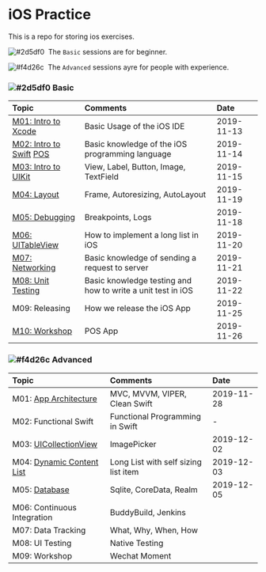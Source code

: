# iOS Practice

This is a repo for storing ios exercises.

![#2d5df0][#2d5df0]&nbsp;&nbsp;The `Basic` sessions are for beginner.

![#f4d26c][#f4d26c]&nbsp;&nbsp;The `Advanced` sessions ayre for people with experience.

### ![#2d5df0][#2d5df0] Basic

| Topic | Comments | Date |
| :--- | :--- | :--- |
| [M01: Intro to Xcode](./Basic/P01) | Basic Usage of the iOS IDE | 2019-11-13 |
| [M02: Intro to Swift](./Basic/P02)  [POS](./Basic/POS) | Basic knowledge of the iOS programming language | 2019-11-14 |
| [M03: Intro to UIKit](./Basic/UIKitDemo) | View, Label, Button, Image, TextField | 2019-11-15 |
| [M04: Layout](./Basic/AutoLayout) | Frame, Autoresizing, AutoLayout | 2019-11-19 |
| [M05: Debugging](./Basic/M05) | Breakpoints, Logs | 2019-11-18 |
| [M06: UITableView](./Basic/UITableViewDemo) | How to implement a long list in iOS | 2019-11-20 |
| [M07: Networking](./Basic/NetworkingDemo) | Basic knowledge of sending a request to server | 2019-11-21 |
| [M08: Unit Testing](./Basic/demo_M08) | Basic knowledge testing and how to write a unit test in iOS | 2019-11-22 |
| M09: Releasing | How we release the iOS App | 2019-11-25 |
| [M10: Workshop](./Basic/POSApp) | POS App | 2019-11-26 |

### ![#f4d26c][#f4d26c] Advanced

| Topic | Comments | Date |
| :--- | :--- | :--- | 
| M01: [App Architecture](./Basic/POSApp)| MVC, MVVM, VIPER, Clean Swift | 2019-11-28 |
| M02: Functional Swift  | Functional Programming in Swift | - |
| M03: [UICollectionView](./Advanced/UICollectionViewDemo)  | ImagePicker | 2019-12-02 |
| M04: [Dynamic Content List](./Advanced/DynamicContentDemo) | Long List with self sizing list item | 2019-12-03 |
| M05: [Database](./Basic/POSApp) | Sqlite, CoreData, Realm | 2019-12-05 |
| M06: Continuous Integration | BuddyBuild, Jenkins |
| M07: Data Tracking | What, Why, When, How |
| M08: UI Testing | Native Testing |
| M09: Workshop | Wechat Moment |

<!--Parameters-->
<!--Blue-->
[#2d5df0]: https://placehold.it/15/2d5df0/000000?text=+
<!--Yellow-->
[#f4d26c]: https://placehold.it/15/f4d26c/000000?text=+

[Haha]: 1234566nmxcnvijdsaf
